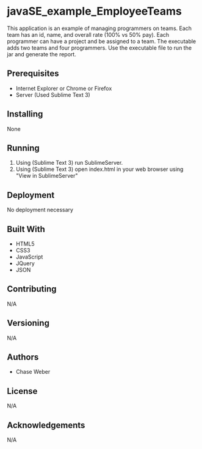 # javaSE_example_EmployeeTeams
This application is an example of managing programmers on teams. Each team has an id, name, and overall rate (100% vs 50% pay).
Each programmer can have a project and be assigned to a team. The executable adds two teams and four programmers. 
Use the executable file to run the jar and generate the report.

## Prerequisites
* Internet Explorer or Chrome or Firefox
* Server (Used Sublime Text 3)

## Installing
None

## Running
1. Using (Sublime Text 3) run SublimeServer.
2. Using (Sublime Text 3) open index.html in your web browser using "View in SublimeServer"

## Deployment
No deployment necessary

## Built With
* HTML5
* CSS3
* JavaScript
* JQuery
* JSON

## Contributing
N/A

## Versioning
N/A

## Authors
* Chase Weber

## License
N/A

## Acknowledgements
N/A